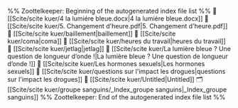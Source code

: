%% Zoottelkeeper: Beginning of the autogenerated index file list  %%
📄 [[Scite/scite kuer/4 la lumiére bleue.docx|4 la lumiére bleue.docx]]
📄 [[Scite/scite kuer/5. Changement d'heure.pdf|5. Changement d'heure.pdf]]
📄 [[Scite/scite kuer/baillement|baillement]]
📄 [[Scite/scite kuer/coma|coma]]
📄 [[Scite/scite kuer/heures du travail|heures du travail]]
📄 [[Scite/scite kuer/jetlag|jetlag]]
📄 [[Scite/scite kuer/La lumière bleue ? Une question de longueur d’onde !|La lumière bleue ? Une question de longueur d’onde !]]
📄 [[Scite/scite kuer/Les hormones sexuels|Les hormones sexuels]]
📄 [[Scite/scite kuer/questions sur l'impact les drogues|questions sur l'impact les drogues]]
📄 [[Scite/scite kuer/Untitled|Untitled]]
🗂️ [[Scite/scite kuer/groupe sanguins/_Index_groupe sanguins|_Index_groupe sanguins]]
%% Zoottelkeeper: End of the autogenerated index file list  %%

